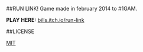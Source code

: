 ##RUN LINK!
Game made in february 2014 to #1GAM.

**PLAY HERE:** [bills.itch.io/run-link](http://bills.itch.io/run-link)

##LICENSE

[MIT](http://luizbills.mit-license.org)
